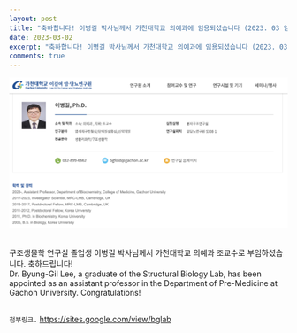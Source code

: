 ```yaml
---
layout: post
title: "축하합니다! 이병길 박사님께서 가천대학교 의예과에 임용되셨습니다 (2023. 03 임용)"
date: 2023-03-02
excerpt: "축하합니다! 이병길 박사님께서 가천대학교 의예과에 임용되셨습니다 (2023. 03 임용)"
comments: true
---
```


![ex_screenshot](assets/img/LeeByungGIl.jpg)

<br/>
구조생물학 연구실 졸업생 이병길 박사님께서 가천대학교 의예과 조교수로 부임하셨습니다. 축하드립니다!
<br/>
Dr. Byung-Gil Lee, a graduate of the Structural Biology Lab, has been appointed as an assistant professor in the Department of Pre-Medicine at Gachon University. Congratulations!

<br/>
<br/>

`첨부링크.`   https://sites.google.com/view/bglab 

